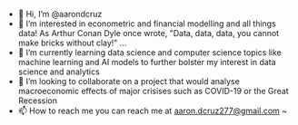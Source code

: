 - 👋 Hi, I’m @aarondcruz
- 👀 I’m interested in econometric and financial modelling and all things data! As Arthur Conan Dyle once wrote, "Data, data, data, you cannot make bricks without clay!" ...
- 🌱 I’m currently learning data science and computer science topics like machine learning and AI models to further bolster my interest in data science and analytics
- 💞️ I’m looking to collaborate on a project that would analyse macroeconomic effects of major crisises such as COVID-19 or the Great Recession 
- 📫 How to reach me you can reach me at aaron.dcruz277@gmail.com ~

<!---
aarondcruz/aarondcruz is a ✨ special ✨ repository because its `README.md` (this file) appears on your GitHub profile.
You can click the Preview link to take a look at your changes.
--->
